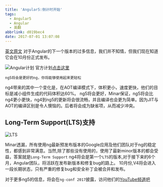 ```yaml
---
title: 'Angular5:倒计时开始'
tags:
  - Angular5
  - Angular
  - 英翻
abbrlink: d019bec4
date: 2017-07-01 13:07:08
---
```


[英文原文](https://jaxenter.com/road-to-angular-5-133253.html)
对于Angular的下一个版本的过多信息，我们并不知情，但我们现在知道它会在10月份正式发布。

![Angular计划](//static.1991421.cn/QQ20170701-131026@2x.png)
官方计划[点击这里](https://github.com/angular/angular/blob/master/docs/RELEASE_SCHEDULE.md)

```
ng5将会是更好的ng，你将能够使用起来更轻松
```
ng4带来的其中一个变化是，在AOT编译模式下，体积更小，速度更快，他们的目标是减小组件生成的代码体积达60%。
ng5将会更好，Minar保证，ng5将会比ng4更小更快，ng4到ng5的更新将会很流畅，并且编译也会更为简单。因为JIT与AOT的编译区别是令人懊恼的。后者将会成为缺省项，从而减少冲突。

## Long-Term Support(LTS)支持

![LTS](//static.1991421.cn/long-term-supported.png)

Minar透漏，所有使用ng最新预发布版本的Google应用及他们团队对于ng的稳定性，都感到非常满意。当然,除了那些没有使用的，使用了最新minor版本的都会受益，答案就是`Long-Term Support`
ng4将会是第一个`LTS`的版本,对于接下来的6个月，Angular团队，将活跃在发布新版本和修复bug的路上。
10月份,V4将会进入一段长期状态，只有严重的修复bug和安全补丁会被合并和发布。

对于更多ng5的信息，将会在`ng-conf 2017`披露，访问他们的[YouTube频道吧](https://www.youtube.com/playlist?list=PLOETEcp3DkCoS_2cW205cfRGl-Xp5jw4K)
